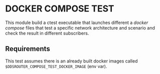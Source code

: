 # DOCKER COMPOSE TEST

This module build a ctest executable that launches different a *docker compose* files that
test a specific network architecture and scenario and check the result in different subscribers.

## Requirements

This test assumes there is an already built docker images called `$DDSROUTER_COMPOSE_TEST_DOCKER_IMAGE` (env var).
